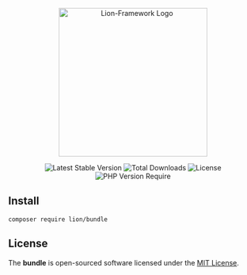 <p align="center">
  <a href="https://lion-client.vercel.app/" target="_blank">
    <img 
         src="https://user-images.githubusercontent.com/56183278/230516080-096130be-e474-4f3a-a78a-44d3973ff715.png" 
         width="300" 
         alt="Lion-Framework Logo"
    >
  </a>
</p>

<p align="center">
  <img src="https://poser.pugx.org/lion/bundle/v" alt="Latest Stable Version">
  <img src="https://poser.pugx.org/lion/bundle/downloads" alt="Total Downloads">
  <img src="https://poser.pugx.org/lion/bundle/license" alt="License">
  <img src="https://poser.pugx.org/lion/bundle/require/php" alt="PHP Version Require">
</p>

## Install

```shell
composer require lion/bundle
```

## License

The <strong>bundle</strong> is open-sourced software licensed under the [MIT License](https://github.com/lion-packages/bundle/blob/main/LICENSE).

